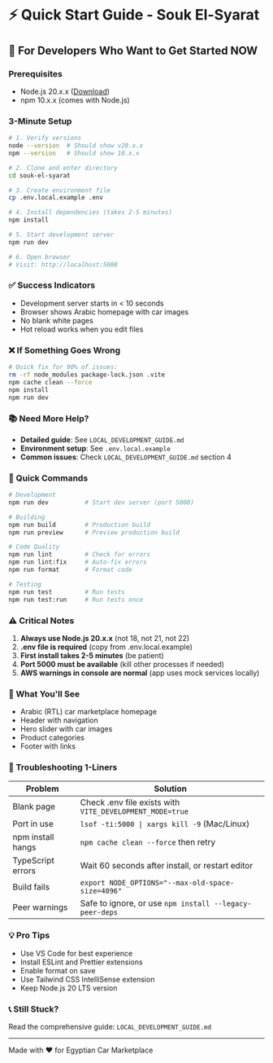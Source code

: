 # ⚡ Quick Start Guide - Souk El-Syarat

## 🎯 For Developers Who Want to Get Started NOW

### Prerequisites
- Node.js 20.x.x ([Download](https://nodejs.org/))
- npm 10.x.x (comes with Node.js)

### 3-Minute Setup

```bash
# 1. Verify versions
node --version  # Should show v20.x.x
npm --version   # Should show 10.x.x

# 2. Clone and enter directory
cd souk-el-syarat

# 3. Create environment file
cp .env.local.example .env

# 4. Install dependencies (takes 2-5 minutes)
npm install

# 5. Start development server
npm run dev

# 6. Open browser
# Visit: http://localhost:5000
```

### ✅ Success Indicators
- Development server starts in < 10 seconds
- Browser shows Arabic homepage with car images
- No blank white pages
- Hot reload works when you edit files

### ❌ If Something Goes Wrong

```bash
# Quick fix for 90% of issues:
rm -rf node_modules package-lock.json .vite
npm cache clean --force
npm install
npm run dev
```

### 📚 Need More Help?
- **Detailed guide**: See `LOCAL_DEVELOPMENT_GUIDE.md`
- **Environment setup**: See `.env.local.example`
- **Common issues**: Check `LOCAL_DEVELOPMENT_GUIDE.md` section 4

### 🚀 Quick Commands

```bash
# Development
npm run dev          # Start dev server (port 5000)

# Building
npm run build        # Production build
npm run preview      # Preview production build

# Code Quality
npm run lint         # Check for errors
npm run lint:fix     # Auto-fix errors
npm run format       # Format code

# Testing
npm run test         # Run tests
npm run test:run     # Run tests once
```

### ⚠️ Critical Notes
1. **Always use Node.js 20.x.x** (not 18, not 21, not 22)
2. **.env file is required** (copy from .env.local.example)
3. **First install takes 2-5 minutes** (be patient)
4. **Port 5000 must be available** (kill other processes if needed)
5. **AWS warnings in console are normal** (app uses mock services locally)

### 🎨 What You'll See
- Arabic (RTL) car marketplace homepage
- Header with navigation
- Hero slider with car images
- Product categories
- Footer with links

### 🔧 Troubleshooting 1-Liners

| Problem | Solution |
|---------|----------|
| Blank page | Check .env file exists with `VITE_DEVELOPMENT_MODE=true` |
| Port in use | `lsof -ti:5000 \| xargs kill -9` (Mac/Linux) |
| npm install hangs | `npm cache clean --force` then retry |
| TypeScript errors | Wait 60 seconds after install, or restart editor |
| Build fails | `export NODE_OPTIONS="--max-old-space-size=4096"` |
| Peer warnings | Safe to ignore, or use `npm install --legacy-peer-deps` |

### 💡 Pro Tips
- Use VS Code for best experience
- Install ESLint and Prettier extensions
- Enable format on save
- Use Tailwind CSS IntelliSense extension
- Keep Node.js 20 LTS version

### 📞 Still Stuck?
Read the comprehensive guide: `LOCAL_DEVELOPMENT_GUIDE.md`

---

Made with ❤️ for Egyptian Car Marketplace
